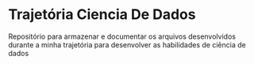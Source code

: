 # Trajetória Ciencia De Dados
Repositório para armazenar e documentar os arquivos desenvolvidos durante a minha trajetória para desenvolver as habilidades de ciência de dados

